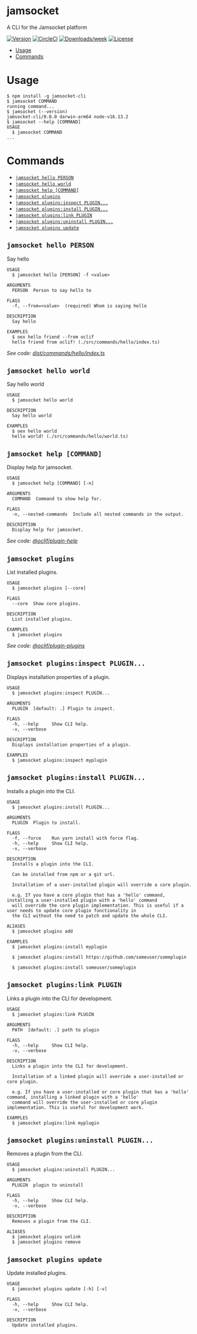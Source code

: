 # jamsocket
A CLI for the Jamsocket platform

[![Version](https://img.shields.io/npm/v/oclif-hello-world.svg)](https://npmjs.org/package/oclif-hello-world)
[![CircleCI](https://circleci.com/gh/oclif/hello-world/tree/main.svg?style=shield)](https://circleci.com/gh/oclif/hello-world/tree/main)
[![Downloads/week](https://img.shields.io/npm/dw/oclif-hello-world.svg)](https://npmjs.org/package/oclif-hello-world)
[![License](https://img.shields.io/npm/l/oclif-hello-world.svg)](https://github.com/oclif/hello-world/blob/main/package.json)

<!-- toc -->
* [Usage](#usage)
* [Commands](#commands)
<!-- tocstop -->
# Usage
<!-- usage -->
```sh-session
$ npm install -g jamsocket-cli
$ jamsocket COMMAND
running command...
$ jamsocket (--version)
jamsocket-cli/0.0.0 darwin-arm64 node-v16.13.2
$ jamsocket --help [COMMAND]
USAGE
  $ jamsocket COMMAND
...
```
<!-- usagestop -->
# Commands
<!-- commands -->
* [`jamsocket hello PERSON`](#jamsocket-hello-person)
* [`jamsocket hello world`](#jamsocket-hello-world)
* [`jamsocket help [COMMAND]`](#jamsocket-help-command)
* [`jamsocket plugins`](#jamsocket-plugins)
* [`jamsocket plugins:inspect PLUGIN...`](#jamsocket-pluginsinspect-plugin)
* [`jamsocket plugins:install PLUGIN...`](#jamsocket-pluginsinstall-plugin)
* [`jamsocket plugins:link PLUGIN`](#jamsocket-pluginslink-plugin)
* [`jamsocket plugins:uninstall PLUGIN...`](#jamsocket-pluginsuninstall-plugin)
* [`jamsocket plugins update`](#jamsocket-plugins-update)

## `jamsocket hello PERSON`

Say hello

```
USAGE
  $ jamsocket hello [PERSON] -f <value>

ARGUMENTS
  PERSON  Person to say hello to

FLAGS
  -f, --from=<value>  (required) Whom is saying hello

DESCRIPTION
  Say hello

EXAMPLES
  $ oex hello friend --from oclif
  hello friend from oclif! (./src/commands/hello/index.ts)
```

_See code: [dist/commands/hello/index.ts](https://github.com/drifting-in-space/jamsocket-cli/blob/v0.0.0/dist/commands/hello/index.ts)_

## `jamsocket hello world`

Say hello world

```
USAGE
  $ jamsocket hello world

DESCRIPTION
  Say hello world

EXAMPLES
  $ oex hello world
  hello world! (./src/commands/hello/world.ts)
```

## `jamsocket help [COMMAND]`

Display help for jamsocket.

```
USAGE
  $ jamsocket help [COMMAND] [-n]

ARGUMENTS
  COMMAND  Command to show help for.

FLAGS
  -n, --nested-commands  Include all nested commands in the output.

DESCRIPTION
  Display help for jamsocket.
```

_See code: [@oclif/plugin-help](https://github.com/oclif/plugin-help/blob/v5.1.10/src/commands/help.ts)_

## `jamsocket plugins`

List installed plugins.

```
USAGE
  $ jamsocket plugins [--core]

FLAGS
  --core  Show core plugins.

DESCRIPTION
  List installed plugins.

EXAMPLES
  $ jamsocket plugins
```

_See code: [@oclif/plugin-plugins](https://github.com/oclif/plugin-plugins/blob/v2.0.11/src/commands/plugins/index.ts)_

## `jamsocket plugins:inspect PLUGIN...`

Displays installation properties of a plugin.

```
USAGE
  $ jamsocket plugins:inspect PLUGIN...

ARGUMENTS
  PLUGIN  [default: .] Plugin to inspect.

FLAGS
  -h, --help     Show CLI help.
  -v, --verbose

DESCRIPTION
  Displays installation properties of a plugin.

EXAMPLES
  $ jamsocket plugins:inspect myplugin
```

## `jamsocket plugins:install PLUGIN...`

Installs a plugin into the CLI.

```
USAGE
  $ jamsocket plugins:install PLUGIN...

ARGUMENTS
  PLUGIN  Plugin to install.

FLAGS
  -f, --force    Run yarn install with force flag.
  -h, --help     Show CLI help.
  -v, --verbose

DESCRIPTION
  Installs a plugin into the CLI.

  Can be installed from npm or a git url.

  Installation of a user-installed plugin will override a core plugin.

  e.g. If you have a core plugin that has a 'hello' command, installing a user-installed plugin with a 'hello' command
  will override the core plugin implementation. This is useful if a user needs to update core plugin functionality in
  the CLI without the need to patch and update the whole CLI.

ALIASES
  $ jamsocket plugins add

EXAMPLES
  $ jamsocket plugins:install myplugin 

  $ jamsocket plugins:install https://github.com/someuser/someplugin

  $ jamsocket plugins:install someuser/someplugin
```

## `jamsocket plugins:link PLUGIN`

Links a plugin into the CLI for development.

```
USAGE
  $ jamsocket plugins:link PLUGIN

ARGUMENTS
  PATH  [default: .] path to plugin

FLAGS
  -h, --help     Show CLI help.
  -v, --verbose

DESCRIPTION
  Links a plugin into the CLI for development.

  Installation of a linked plugin will override a user-installed or core plugin.

  e.g. If you have a user-installed or core plugin that has a 'hello' command, installing a linked plugin with a 'hello'
  command will override the user-installed or core plugin implementation. This is useful for development work.

EXAMPLES
  $ jamsocket plugins:link myplugin
```

## `jamsocket plugins:uninstall PLUGIN...`

Removes a plugin from the CLI.

```
USAGE
  $ jamsocket plugins:uninstall PLUGIN...

ARGUMENTS
  PLUGIN  plugin to uninstall

FLAGS
  -h, --help     Show CLI help.
  -v, --verbose

DESCRIPTION
  Removes a plugin from the CLI.

ALIASES
  $ jamsocket plugins unlink
  $ jamsocket plugins remove
```

## `jamsocket plugins update`

Update installed plugins.

```
USAGE
  $ jamsocket plugins update [-h] [-v]

FLAGS
  -h, --help     Show CLI help.
  -v, --verbose

DESCRIPTION
  Update installed plugins.
```
<!-- commandsstop -->
